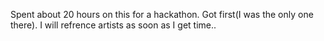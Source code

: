 Spent about 20 hours on this for a hackathon. 
Got first(I was the only one there).
I will refrence artists as soon as I get time..
